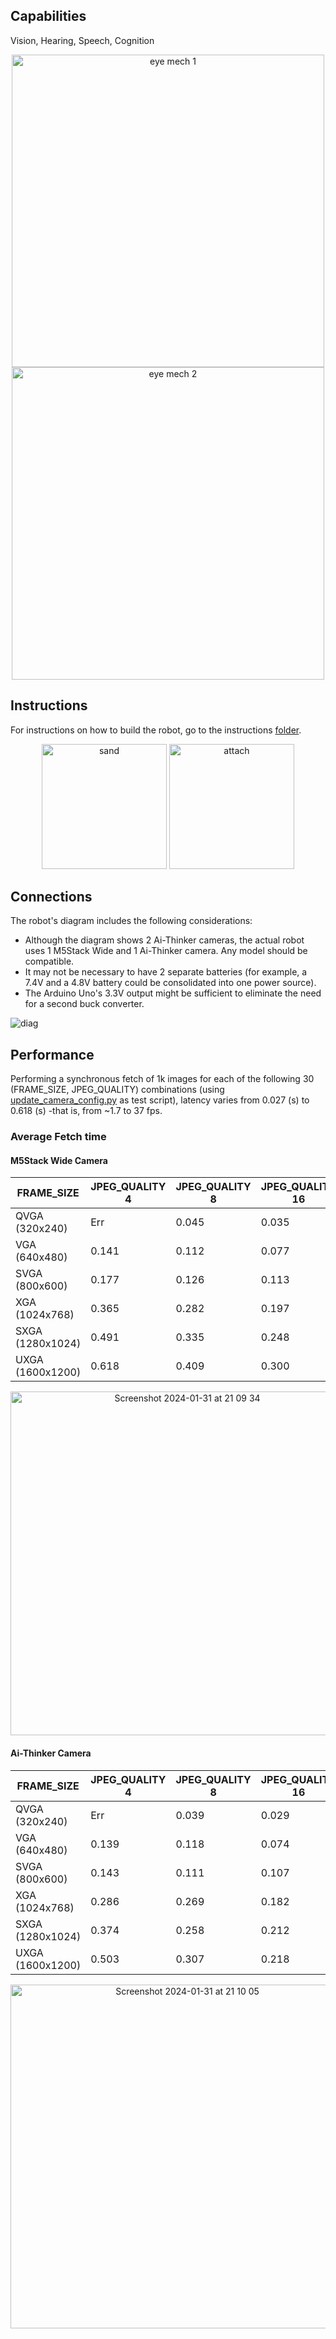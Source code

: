 ## Capabilities
Vision, Hearing, Speech, Cognition
<div align="center">
  <img height="500" alt="eye mech 1" src="https://github.com/Any-Winter-4079/Transformer_Robot/assets/50542132/678b0ee7-fdbe-418b-90df-854e576ecc4d">
  <img height="500" alt="eye mech 2" src="https://github.com/Any-Winter-4079/Transformer_Robot/assets/50542132/7e6525a7-50bd-41b7-9738-9bbb42369602">

</div>

## Instructions
For instructions on how to build the robot, go to the instructions [folder](https://github.com/Any-Winter-4079/Transformer_Robot/blob/main/instructions/).
<div align="center"><img height="200" alt="sand" src="https://github.com/Any-Winter-4079/Transformer_Robot/assets/50542132/88e6fb66-df09-4e92-b135-296c45c97aa8">
  <img height="200" alt="attach" src="https://github.com/Any-Winter-4079/Transformer_Robot/assets/50542132/aad43708-4f91-4dc9-be15-a2550c48b029">
</div>


## Connections
The robot's diagram includes the following considerations:

* Although the diagram shows 2 Ai-Thinker cameras, the actual robot uses 1 M5Stack Wide and 1 Ai-Thinker camera. Any model should be compatible.
* It may not be necessary to have 2 separate batteries (for example, a 7.4V and a 4.8V battery could be consolidated into one power source).
* The Arduino Uno's 3.3V output might be sufficient to eliminate the need for a second buck converter.
  
![diag](https://github.com/Any-Winter-4079/Transformer_Robot/assets/50542132/c7165e7e-c409-475d-85b3-c041165ebcb6)


## Performance
Performing a synchronous fetch of 1k images for each of the following 30 (FRAME_SIZE, JPEG_QUALITY) combinations (using [update_camera_config.py](https://github.com/Any-Winter-4079/GPT_Uno_Robot/blob/main/computer_code/test_scripts/camera/1_update_cam_config.py) as test script), latency varies from 0.027 (s) to 0.618 (s) -that is, from ~1.7 to 37 fps.

### Average Fetch time
#### M5Stack Wide Camera

| FRAME_SIZE      | JPEG_QUALITY 4 | JPEG_QUALITY 8 | JPEG_QUALITY 16 | JPEG_QUALITY 32 | JPEG_QUALITY 63 |
|-----------------|----------------|----------------|-----------------|-----------------|-----------------|
| QVGA (320x240)  | Err            | 0.045          | 0.035           | 0.032           | 0.030           |
| VGA (640x480)   | 0.141          | 0.112          | 0.077           | 0.074           | 0.067           |
| SVGA (800x600)  | 0.177          | 0.126          | 0.113           | 0.075           | 0.067           |
| XGA (1024x768)  | 0.365          | 0.282          | 0.197           | 0.153           | 0.152           |
| SXGA (1280x1024)| 0.491          | 0.335          | 0.248           | 0.183           | 0.166           |
| UXGA (1600x1200)| 0.618          | 0.409          | 0.300           | 0.222           | 0.191           |

<div align="center"><img width="550" alt="Screenshot 2024-01-31 at 21 09 34" src="https://github.com/Any-Winter-4079/GPT_Uno_Robot/assets/50542132/77a86c6f-5b5e-4b12-bd2f-3ed7c434cd9c"></div>

#### Ai-Thinker Camera

| FRAME_SIZE      | JPEG_QUALITY 4 | JPEG_QUALITY 8 | JPEG_QUALITY 16 | JPEG_QUALITY 32 | JPEG_QUALITY 63 |
|-----------------|----------------|----------------|-----------------|-----------------|-----------------|
| QVGA (320x240)  | Err            | 0.039          | 0.029           | 0.030           | 0.027           |
| VGA (640x480)   | 0.139          | 0.118          | 0.074           | 0.075           | 0.068           |
| SVGA (800x600)  | 0.143          | 0.111          | 0.107           | 0.067           | 0.067           |
| XGA (1024x768)  | 0.286          | 0.269          | 0.182           | 0.148           | 0.150           |
| SXGA (1280x1024)| 0.374          | 0.258          | 0.212           | 0.173           | 0.155           |
| UXGA (1600x1200)| 0.503          | 0.307          | 0.218           | 0.221           | 0.194           |

<div align="center"><img width="550" alt="Screenshot 2024-01-31 at 21 10 05" src="https://github.com/Any-Winter-4079/GPT_Uno_Robot/assets/50542132/f1406ccf-bfca-4ed6-a7de-8df5745dcf23"></div>

